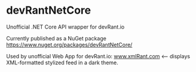 # devRantNetCore
Unofficial .NET Core API wrapper for devRant.io 

Currently published as a NuGet package https://www.nuget.org/packages/devRantNetCore/

Used by unofficial Web App for devRant.io: www.xmlRant.com <-- displays XML-formatted stylized feed in a dark theme.
